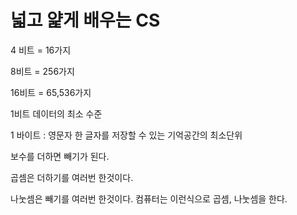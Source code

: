 # 넓고 얉게 배우는 CS

4 비트 = 16가지

8비트 = 256가지

16비트 = 65,536가지

1비트 데이터의 최소 수준

1 바이트 : 영문자 한 글자를 저장할 수 있는 기억공간의 최소단위



보수를 더하면 빼기가 된다.

곱셈은 더하기를 여러번 한것이다.

나눗셈은 빼기를 여러번 한것이다.  컴퓨터는 이런식으로 곱셈, 나눗셈을 한다.


















